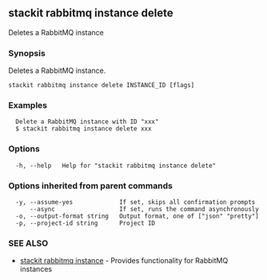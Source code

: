 ## stackit rabbitmq instance delete

Deletes a RabbitMQ instance

### Synopsis

Deletes a RabbitMQ instance.

```
stackit rabbitmq instance delete INSTANCE_ID [flags]
```

### Examples

```
  Delete a RabbitMQ instance with ID "xxx"
  $ stackit rabbitmq instance delete xxx
```

### Options

```
  -h, --help   Help for "stackit rabbitmq instance delete"
```

### Options inherited from parent commands

```
  -y, --assume-yes             If set, skips all confirmation prompts
      --async                  If set, runs the command asynchronously
  -o, --output-format string   Output format, one of ["json" "pretty"]
  -p, --project-id string      Project ID
```

### SEE ALSO

* [stackit rabbitmq instance](./stackit_rabbitmq_instance.md)	 - Provides functionality for RabbitMQ instances

